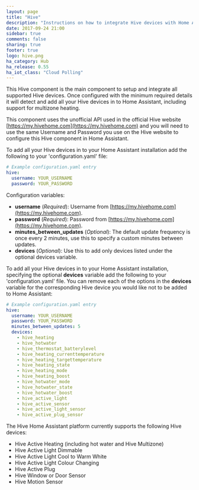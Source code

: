 ```yaml
---
layout: page
title: "Hive"
description: "Instructions on how to integrate Hive devices with Home Assistant."
date: 2017-09-24 21:00
sidebar: true
comments: false
sharing: true
footer: true
logo: hive.png
ha_category: Hub
ha_release: 0.55
ha_iot_class: "Cloud Polling"
---
```



This Hive component is the main component to setup and integrate all supported Hive devices.  Once configured with the minimum required details it will detect and add all your Hive devices in to Home Assistant, including support for multizone heating.

This component uses the unofficial API used in the official Hive website [https://my.hivehome.com](https://my.hivehome.com) and you will need to use the same Username and Password you use on the Hive website to configure this Hive component in Home Assistant.

To add all your Hive devices in to your Home Assistant installation add the following to your 'configuration.yaml' file:

```yaml
# Example configuration.yaml entry
hive:
  username: YOUR_USERNAME
  password: YOUR_PASSWORD
```

Configuration variables:

- **username** (*Required*): Username from [https://my.hivehome.com](https://my.hivehome.com).
- **password** (*Required*): Password from [https://my.hivehome.com](https://my.hivehome.com).
- **minutes_between_updates** (*Optional*): The default update frequency is once every 2 minutes, use this to specify a custom minutes between updates.
- **devices** (*Optional*): Use this to add only devices listed under the optional devices variable.


To add all your Hive devices in to your Home Assistant installation, specifying the optional **devices** variable add the following to your 'configuration.yaml' file.  You can remove each of the options in the **devices** variable for the corresponding Hive device you would like not to be added to Home Assistant:

```yaml
# Example configuration.yaml entry
hive:
  username: YOUR_USERNAME
  password: YOUR_PASSWORD
  minutes_between_updates: 5
  devices:
    - hive_heating
    - hive_hotwater
    - hive_thermostat_batterylevel
    - hive_heating_currenttemperature
    - hive_heating_targettemperature
    - hive_heating_state
    - hive_heating_mode
    - hive_heating_boost
    - hive_hotwater_mode
    - hive_hotwater_state
    - hive_hotwater_boost
    - hive_active_light
    - hive_active_sensor
    - hive_active_light_sensor
    - hive_active_plug_sensor
```


The Hive Home Assistant platform currently supports the following Hive devices:

- Hive Active Heating (including hot water and Hive Multizone)
- Hive Active Light Dimmable
- Hive Active Light Cool to Warm White
- Hive Active Light Colour Changing
- Hive Active Plug
- Hive Window or Door Sensor
- Hive Motion Sensor
